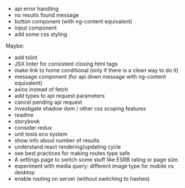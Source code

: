 - api error handling
- no results found message
- button component (with ng-content equivalent)
- input component
- add some css styling

Maybe:
- add tslint
- JSX linter for consistent closing html tags
- make link to home conditional (only if there is a clean way to do it)
- message component (for api down message with ng-content equivalent)
- axios instead of fetch
- add types to api request parameters
- cancel pending api request
- investigate shadow dom / other css scoping features
- readme
- storybook
- consider redux
- unit tests eco system
- show info about number of results 
- understand react rendering/updating cycle
- see best practices for making routes type safe
- A settings page to switch some stuff like ESRB rating or page size.
- experiment with  media query: different image type for mobile vs desktop
- enable routing on server (without switching to hashes)
